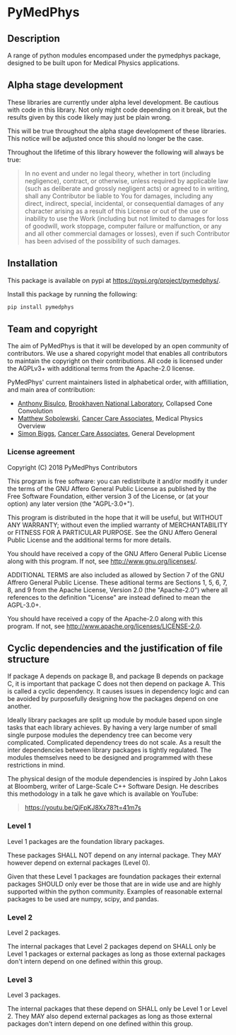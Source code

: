 # PyMedPhys

## Description

A range of python modules encompased under the pymedphys package, designed to
be built upon for Medical Physics applications.

## Alpha stage development

These libraries are currently under alpha level development. Be cautious with
code in this library. Not only might code depending on it break, but the
results given by this code likely may just be plain wrong.

This will be true throughout the alpha stage development of these libraries.
This notice will be adjusted once this should no longer be the case.

Throughout the lifetime of this library however the following will always be
true:

> In no event and under no legal theory, whether in tort (including negligence), contract, or otherwise, unless required by applicable law (such as deliberate and grossly negligent acts) or agreed to in writing, shall any Contributor be liable to You for damages, including any direct, indirect, special, incidental, or consequential damages of any character arising as a result of this License or out of the use or inability to use the Work (including but not limited to damages for loss of goodwill, work stoppage, computer failure or malfunction, or any and all other commercial damages or losses), even if such Contributor has been advised of the possibility of such damages.

## Installation

This package is available on pypi at https://pypi.org/project/pymedphys/.

Install this package by running the following:

```bash
pip install pymedphys
```

## Team and copyright

The aim of PyMedPhys is that it will be developed by an open community of contributors.
We use a shared copyright model that enables all contributors to maintain the copyright on their
contributions. All code is licensed under the AGPLv3+ with additional terms from the Apache-2.0 license.

PyMedPhys' current maintainers listed in alphabetical order, with affilliation, and main area of contribution:

* [Anthony Bisulco](https://github.com/anthonytec2), [Brookhaven National Laboratory](https://www.bnl.gov/world/), Collapsed Cone Convolution
* [Matthew Sobolewski](https://github.com/msobolewski), [Cancer Care Associates](http://cancercare.com.au/), Medical Physics Overview
* [Simon Biggs](https://github.com/SimonBiggs), [Cancer Care Associates](http://cancercare.com.au/), General Development

### License agreement

Copyright (C) 2018 PyMedPhys Contributors

This program is free software: you can redistribute it and/or modify
it under the terms of the GNU Affero General Public License as published
by the Free Software Foundation, either version 3 of the License, or
(at your option) any later version (the "AGPL-3.0+").

This program is distributed in the hope that it will be useful,
but WITHOUT ANY WARRANTY; without even the implied warranty of
MERCHANTABILITY or FITNESS FOR A PARTICULAR PURPOSE. See the
GNU Affero General Public License and the additional terms for more
details.

You should have received a copy of the GNU Affero General Public License
along with this program. If not, see <http://www.gnu.org/licenses/>.

ADDITIONAL TERMS are also included as allowed by Section 7 of the GNU
Affrero General Public License. These aditional terms are Sections 1, 5,
6, 7, 8, and 9 from the Apache License, Version 2.0 (the "Apache-2.0")
where all references to the definition "License" are instead defined to
mean the AGPL-3.0+.

You should have received a copy of the Apache-2.0 along with this
program. If not, see <http://www.apache.org/licenses/LICENSE-2.0>.

## Cyclic dependencies and the justification of file structure

If package A depends on package B, and package B depends on package C, it is
important that package C does not then depend on package A. This is called a
cyclic dependency. It causes issues in dependency logic and can be avoided
by purposefully designing how the packages depend on one another.

Ideally library packages are split up module by module based upon single tasks
that each library achieves. By having a very large number of small single
purpose modules the dependency tree can become very complicated. Complicated
dependency trees do not scale. As a result the inter dependencies between
library packages is tightly regulated. The modules themselves need to be
designed and programmed with these restrictions in mind.

The physical design of the module dependencies is inspired by
John Lakos at Bloomberg, writer of Large-Scale C++ Software Design. He
describes this methodology in a talk he gave which is available on YouTube:

> <https://youtu.be/QjFpKJ8Xx78?t=41m7s>

### Level 1

Level 1 packages are the foundation library packages.

These packages SHALL NOT depend on any internal package. They MAY however
depend on external packages (Level 0).

Given that these Level 1 packages are foundation packages their external
packages SHOULD only ever be those that are in wide use and are highly
supported within the python community. Examples of reasonable external packages
to be used are numpy, scipy, and pandas.

### Level 2

Level 2 packages.

The internal packages that Level 2 packages depend on SHALL only be Level 1
packages or external packages as long as those external
packages don't intern depend on one defined within this group.

### Level 3

Level 3 packages.

The internal packages that these depend on SHALL only be Level 1 or Level 2.
They MAY also depend external packages as long as those external
packages don't intern depend on one defined within this group.
